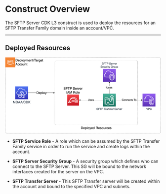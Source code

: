 # Construct Overview

The SFTP Server CDK L3 construct is used to deploy the resources for an SFTP Transfer Family domain inside an account/VPC.

***

## Deployed Resources

![SFTPServer](docs/SFTPServer.png)

* **SFTP Service Role** - A role which can be assumed by the SFTP Transfer Family service in order to run the service and create logs within the account.

* **SFTP Server Security Group** - A security group which defines who can connect to the SFTP Server. This SG will be bound to the network interfaces created for the server on the VPC.

* **SFTP Transfer Server** - This SFTP Transfer server will be created within the account and bound to the specified VPC and subnets.
